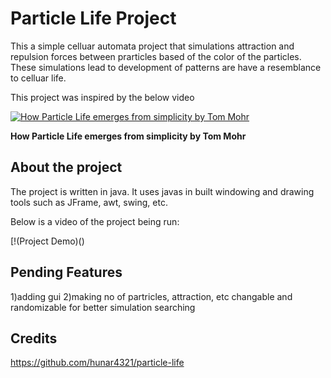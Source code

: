 # Particle Life Project

This a simple celluar automata project that simulations attraction and repulsion forces between prarticles based of the color of the particles. These simulations lead to development of patterns are have a resemblance to celluar life.

This project was inspired by the below video

[![How Particle Life emerges from simplicity by Tom Mohr](https://i.ytimg.com/vi/p4YirERTVF0/hq720.jpg?sqp=-oaymwEcCNAFEJQDSFXyq4qpAw4IARUAAIhCGAFwAcABBg==&rs=AOn4CLCLTrOtvuM_uXy5R-U2x-_d2UfPpQ)](https://www.youtube.com/watch?v=p4YirERTVF0)
<p><strong>How Particle Life emerges from simplicity by Tom Mohr</strong></p>


## About the project
The project is written in java. It uses javas in built windowing and drawing tools such as JFrame, awt, swing, etc.

Below is a video of the project being run: 

[!(Project Demo)()

## Pending Features
1)adding gui
2)making no of partricles, attraction, etc changable and randomizable for better simulation searching

## Credits
https://github.com/hunar4321/particle-life
